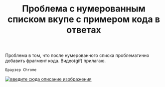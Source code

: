 ﻿---
title: "Проблема с нумерованным списком вкупе с примером кода в ответах"
se.owner.user_id: 481134
se.owner.display_name: "1001001"
se.owner.link: "https://ru.meta.stackoverflow.com/users/481134/1001001"
se.link: "https://ru.meta.stackoverflow.com/questions/12464/%d0%9f%d1%80%d0%be%d0%b1%d0%bb%d0%b5%d0%bc%d0%b0-%d1%81-%d0%bd%d1%83%d0%bc%d0%b5%d1%80%d0%be%d0%b2%d0%b0%d0%bd%d0%bd%d1%8b%d0%bc-%d1%81%d0%bf%d0%b8%d1%81%d0%ba%d0%be%d0%bc-%d0%b2%d0%ba%d1%83%d0%bf%d0%b5-%d1%81-%d0%bf%d1%80%d0%b8%d0%bc%d0%b5%d1%80%d0%be%d0%bc-%d0%ba%d0%be%d0%b4%d0%b0-%d0%b2-%d0%be%d1%82%d0%b2%d0%b5%d1%82%d0%b0%d1%85"
se.question_id: 12464
se.post_type: question
---
<p>Проблема в том, что после нумерованного списка проблематично добавить фрагмент кода.
Видео(gif) прилагаю.</p>
<pre><code>Браузер Chrome
</code></pre>
<p><a href="https://i.stack.imgur.com/iRbpo.gif" rel="nofollow noreferrer"><img src="https://i.stack.imgur.com/iRbpo.gif" alt="введите сюда описание изображения" /></a></p>
